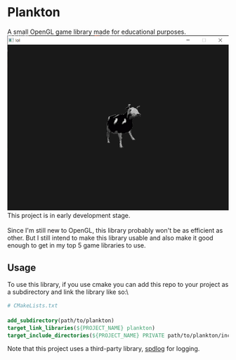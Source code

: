 # Plankton
A small OpenGL game library made for educational purposes.\
![screenshot](ss.png)\
This project is in early development stage.\
\
Since I'm still new to OpenGL, this library probably won't be as efficient as other.
But I still intend to make this library usable and also make it good enough to get in my top 5 game libraries to use.
## Usage
To use this library, if you use cmake you can add this repo to your project as a subdirectory and link the library like so:\
```cmake
# CMakeLists.txt

add_subdirectory(path/to/plankton)
target_link_libraries(${PROJECT_NAME} plankton)
target_include_directories(${PROJECT_NAME} PRIVATE path/to/plankton/include path/to/plankton/vendor/spdlog)
```
Note that this project uses a third-party library, [spdlog](https://github.com/gabime/spdlog) for logging.
